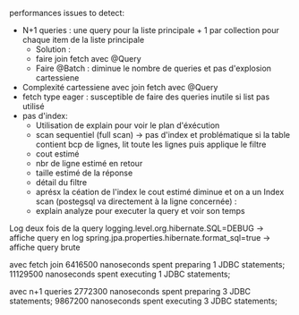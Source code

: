 performances issues to detect:
- N+1 queries : une query pour la liste principale + 1 par collection pour chaque item de la liste principale 
  - Solution : 
  - faire join fetch avec @Query
  - Faire @Batch : diminue le nombre de queries et pas d'explosion cartessiene
- Complexité cartessiene avec join fetch avec @Query
- fetch type eager : susceptible de faire des queries inutile si list pas utilisé
- pas d'index:
  - Utilisation de explain pour voir le plan d'éxécution
  - scan sequentiel (full scan) -> pas d'index et problématique si la table contient  bcp de lignes, lit toute les lignes puis applique le filtre
  - cout estimé
  - nbr de ligne estimé en retour
  - taille estimé de la réponse
  - détail du filtre
  - aprésx la céation de l'index le cout estimé diminue et on a un Index scan (postegsql va directement à la ligne concernée) :
  - explain analyze pour executer la query et voir son temps


Log deux fois de la query 
logging.level.org.hibernate.SQL=DEBUG -> affiche query en log
spring.jpa.properties.hibernate.format_sql=true -> affiche query brute

avec fetch join
6416500 nanoseconds spent preparing 1 JDBC statements;
11129500 nanoseconds spent executing 1 JDBC statements;

avec n+1 queries
2772300 nanoseconds spent preparing 3 JDBC statements;
9867200 nanoseconds spent executing 3 JDBC statements;